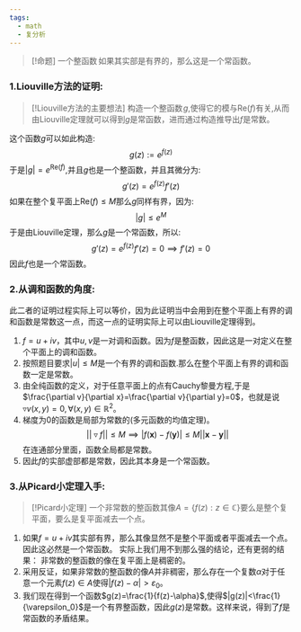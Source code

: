 ```yaml
---
tags:
  - math
  - 复分析
---
```


> [!命题]
> 一个整函数  如果其实部是有界的，那么这是一个常函数。

### 1.Liouville方法的证明:


> [!Liouville方法的主要想法]
> 构造一个整函数 $g$,使得它的模与$\text{Re}(f)$有关,从而由Liouville定理就可以得到$g$是常函数，进而通过构造推导出$f$是常数。

这个函数$g$可以如此构造:
$$g(z):= e^{f(z)}$$于是$|g| =e^{\text{Re}(f)}$,并且$g$也是一个整函数，并且其微分为:
$$g'(z) = e^{f(z)}f'(z)$$如果在整个复平面上$\text{Re}(f) \leq M$那么$g$同样有界，因为:
$$|g|\leq
e^{M}$$于是由Liouville定理，那么$g$是一个常函数，所以:
$$g'(z) = e^{f(z)}f'(z) =0 \implies f'(z)
=0$$因此$f$也是一个常函数。

### 2.从调和函数的角度:

此二者的证明过程实际上可以等价，因为此证明当中会用到在整个平面上有界的调和函数是常数这一点，而这一点的证明实际上可以由Liouville定理得到。

1.  $f=u+iv$，其中$u,v$是一对调和函数。因为$f$是整函数，因此这是一对定义在整个平面上的调和函数。
2.  按照题目要求$|u| \leq M$是一个有界的调和函数.那么在整个平面上有界的调和函数一定是常数。
3.  由全纯函数的定义，对于任意平面上的点有Cauchy黎曼方程,于是$\frac{\partial v}{\partial x}=\frac{\partial v}{\partial y}=0$，也就是说$\triangledown v (x,y)=0,\forall (x,y)\in \mathbb{R}^2$。
4.  梯度为0的函数是局部为常数的(多元函数的均值定理)。$$||\triangledown
    f||\leq M \implies |f(\mathbf{x})-f(\mathbf{y})|\leq
    M||\mathbf{x}-\mathbf{y}||$$在连通部分里面，函数全局都是常数。
5.  因此$f$的实部虚部都是常数，因此其本身是一个常函数。

### 3.从Picard小定理入手:

> [!Picard小定理]
> 一个非常数的整函数其像$A=\{f(z):z\in\mathbb{C}\}$要么是整个复平面，要么是复平面减去一个点。

1.  如果$f=u+iv$其实部有界，那么其像显然不是整个平面或者平面减去一个点。因此这必然是一个常函数。
实际上我们用不到那么强的结论，还有更弱的结果：
非常数的整函数的像在复平面上是稠密的。
1.  采用反证，如果非常数的整函数的像$A$并非稠密，那么存在一个复数$\alpha$对于任意一个元素$f(z)\in A$使得$|f(z)-\alpha|>\varepsilon_0$。
2.  我们现在得到一个函数$g(z)=\frac{1}{f(z)-\alpha}$,使得$|g(z)|<\frac{1}{\varepsilon_0}$是一个有界整函数，因此$g(z)$是常数。这样来说，得到了$f$是常函数的矛盾结果。